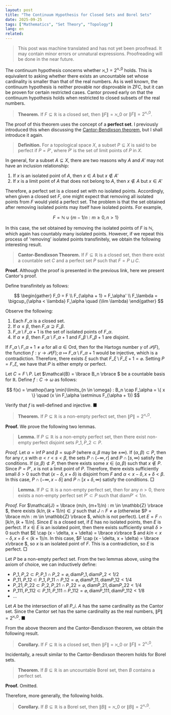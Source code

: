 ```yaml
---
layout: post
title: "The Continuum Hypothesis for Closed Sets and Borel Sets"
date: 2025-09-25
tags: ["Mathematics", "Set Theory", "Topology"]
lang: en
related:
---
```


> This post was machine translated and has not yet been proofread. It may contain minor errors or unnatural expressions. Proofreading will be done in the near future.

The continuum hypothesis concerns whether $\aleph\_1 = 2^{\aleph\_0}$ holds. This is equivalent to asking whether there exists an uncountable set whose cardinality is smaller than that of the real numbers. As is well known, the continuum hypothesis is neither provable nor disprovable in ZFC, but it can be proven for certain restricted cases. Cantor proved early on that the continuum hypothesis holds when restricted to closed subsets of the real numbers.

> **Theorem.** If $F \subseteq \mathbb{R}$ is a closed set, then $\|F\| = \aleph\_0$ or $\|F\| = 2^{\aleph\_0}$.

The proof of this theorem uses the concept of a **perfect set**. I previously introduced this when discussing the [Cantor-Bendixson theorem](https://dimenerno.github.io/2024/12/25/Cantor-Bendixson), but I shall introduce it again.

> **Definition.** For a topological space $X$, a subset $P \subseteq X$ is said to be perfect if $P = P'$, where $P'$ is the set of limit points of $P$ in $X$.

In general, for a subset $A \subseteq X$, there are two reasons why $A$ and $A'$ may not have an inclusion relationship:

1. If $x$ is an isolated point of $A$, then $x \in A$ but $x \notin A'$
2. If $x$ is a limit point of $A$ that does not belong to $A$, then $x \notin A$ but $x \in A'$

Therefore, a perfect set is a closed set with no isolated points. Accordingly, when given a closed set $F$, one might expect that removing all isolated points from $F$ would yield a perfect set. The problem is that the set obtained after removing isolated points may itself have isolated points. For example,

$$
F = \mathbb{N} \cup \lbrace  m - 1/n : m \geq 0, n > 1 \rbrace
$$

In this case, the set obtained by removing the isolated points of $F$ is $\mathbb{N}$, which again has countably many isolated points. However, if we repeat this process of 'removing' isolated points transfinitely, we obtain the following interesting result.

> **Cantor-Bendixson Theorem.** If $F \subseteq \mathbb{R}$ is a closed set, then there exist a countable set $C$ and a perfect set $P$ such that $F = P \sqcup C$.

**Proof.** Although the proof is presented in the previous link, here we present Cantor's proof.

Define transfinitely as follows:

$$
\begin{gather}
F_0 = F \\
F_{\alpha + 1} = F_\alpha' \\
F_\lambda = \bigcup_{\alpha < \lambda} F_\alpha \quad (\lim \lambda)
\end{gather}
$$

Observe the following:

1. Each $F\_\alpha$ is a closed set.
2. If $\alpha \leq \beta$, then $F\_\alpha \supseteq F\_\beta$.
3. $F\_\alpha \setminus F\_{\alpha + 1}$ is the set of isolated points of $F\_\alpha$.
4. If $\alpha \neq \beta$, then $F\_{\alpha} \setminus F\_{\alpha + 1}$ and $F\_{\beta} \setminus F\_{\beta+1}$ are disjoint.

If $F\_{\alpha} \setminus F\_{\alpha+1} \neq \varnothing$ for all $\alpha \in \mathrm{Ord}$, then for the Hartogs number $\gamma$ of $\mathcal{P}(F)$, the function $f : \gamma \to \mathcal{P}(F); \alpha \mapsto F\_{\alpha} \setminus F\_{\alpha + 1}$ would be injective, which is a contradiction. Therefore, there exists $\xi$ such that $F\_{\xi} \setminus F\_{\xi+1} = \varnothing$. Setting $P = F\_\xi$, we have that $P$ is either empty or perfect.

Let $C = F \setminus P$. Let $\mathcal{B} = \lbrace  B\_n \rbrace $ be a countable basis for $\mathbb{R}$. Define $f: C \to \omega$ as follows:

$$
f(x) = \mathop{\arg \min}\limits_{n \in \omega} : B_n \cap F_\alpha = \{ x \} \quad (x \in F_\alpha \setminus F_{\alpha + 1})
$$

Verify that $f$ is well-defined and injective. ■

> **Theorem.** If $P \subseteq \mathbb{R}$ is a non-empty perfect set, then $\|P\| = 2^{\aleph\_0}$.

**Proof.** We prove the following two lemmas.

> **Lemma.** If $P \subseteq \mathbb{R}$ is a non-empty perfect set, then there exist non-empty perfect disjoint sets $P\_1, P\_2 \subset P$.

_Proof._ Let $\alpha = \inf P$ and $\beta = \sup P$ (where $\alpha, \beta$ may be $\pm \infty$). If $(\alpha, \beta) \subset P$, then for any $r, s$ with $\alpha < r < s < \beta$, the sets $P \cap (-\infty, r]$ and $P \cap [s, \infty)$ satisfy the conditions. If $(\alpha, \beta) \not\subset P$, then there exists some $x \in (\alpha, \beta)$ such that $x \notin P$. Since $P = P'$, $x$ is not a limit point of $P$. Therefore, there exists sufficiently small $\delta > 0$ such that $(x - \delta, x + \delta)$ is disjoint from $F$ and $\alpha < x - \delta, x + \delta < \beta$. In this case, $P \cap (-\infty, x - \delta]$ and $P \cap [x + \delta, \infty)$ satisfy the conditions. □

> **Lemma.** If $P \subseteq \mathbb{R}$ is a non-empty perfect set, then for any $n > 0$, there exists a non-empty perfect set $P' \subset P$ such that $\mathrm{diam} P' < 1/n$.

_Proof._ For $\mathcal{J} = \lbrace  (m/n, (m+1)/n) : m \in \mathbb{Z} \rbrace $, there exists $(k/n, (k+1)/n) \in \mathcal{J}$ such that $J \cap F \neq \varnothing$ (otherwise $P = \lbrace  m/n : m \in \mathbb{Z} \rbrace $, which is not perfect). Let $E = F \cap [k/n, (k+1)/n]$. Since $E$ is a closed set, if $E$ has no isolated points, then $E$ is perfect. If $x \in E$ is an isolated point, then there exists sufficiently small $\delta > 0$ such that $E \cap (x - \delta, x + \delta) = \lbrace  x\rbrace $ and $k/n < x - \delta, x + \delta < (k + 1)/n$. In this case, $F \cap (x - \delta, x + \delta) = \lbrace  x\rbrace $, so $x$ is an isolated point of $F$. This is a contradiction, so $E$ is perfect. □

Let $P$ be a non-empty perfect set. From the two lemmas above, using the axiom of choice, we can inductively define:

- $P\_1, P\_2 \subset P, P\_1 \cap P\_2 = \varnothing, \mathrm{diam} P\_1, \mathrm{diam} P\_2 < 1/2$
- $P\_{11}, P\_{12} \subset P\_1, P\_{11} \cap P\_{12} = \varnothing, \mathrm{diam} P\_{11}, \mathrm{diam} P\_{12} < 1/4$
- $P\_{21}, P\_{22} \subset P\_2, P\_{21} \cap P\_{22} = \varnothing, \mathrm{diam} P\_{21}, \mathrm{diam} P\_{22} < 1/4$
- $P\_{111}, P\_{112} \subset P\_{11}, P\_{111} \cap P\_{112} = \varnothing, \mathrm{diam} P\_{111}, \mathrm{diam} P\_{112} < 1/8$
- ...

Let $A$ be the intersection of all $P\_i$. $A$ has the same cardinality as the Cantor set. Since the Cantor set has the same cardinality as the real numbers, $\|P\| = 2^{\aleph\_0}$. ■

From the above theorem and the Cantor-Bendixson theorem, we obtain the following result.

> **Corollary.** If $F \subseteq \mathbb{R}$ is a closed set, then $\|F\| = \aleph\_0$ or $\|F\| = 2^{\aleph\_0}$.

Incidentally, a result similar to the Cantor-Bendixson theorem holds for Borel sets.

> **Theorem.** If $B \subseteq \mathbb{R}$ is an uncountable Borel set, then $B$ contains a perfect set.

**Proof.** Omitted.

Therefore, more generally, the following holds.

> **Corollary.** If $B \subseteq \mathbb{R}$ is a Borel set, then $\|B\| = \aleph\_0$ or $\|B\| = 2^{\aleph\_0}$.

